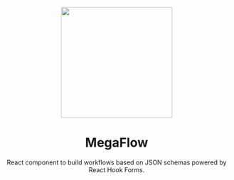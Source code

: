 <p align="center">
  <img src="https://license.rocks/wp-content/uploads/2020/10/MegaFlow.jpg" width="250">
</p>

<h1 align="center">MegaFlow</h1>

<div align="center">

React component to build workflows based on JSON schemas powered by React Hook Forms.

</div>
